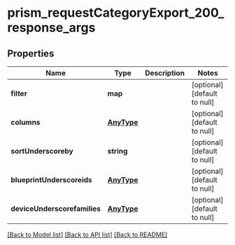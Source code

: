 # prism_requestCategoryExport_200_response_args

## Properties
Name | Type | Description | Notes
------------ | ------------- | ------------- | -------------
**filter** | **map** |  | [optional] [default to null]
**columns** | [**AnyType**](.md) |  | [optional] [default to null]
**sortUnderscoreby** | **string** |  | [optional] [default to null]
**blueprintUnderscoreids** | [**AnyType**](.md) |  | [optional] [default to null]
**deviceUnderscorefamilies** | [**AnyType**](.md) |  | [optional] [default to null]

[[Back to Model list]](../README.md#documentation-for-models) [[Back to API list]](../README.md#documentation-for-api-endpoints) [[Back to README]](../README.md)


